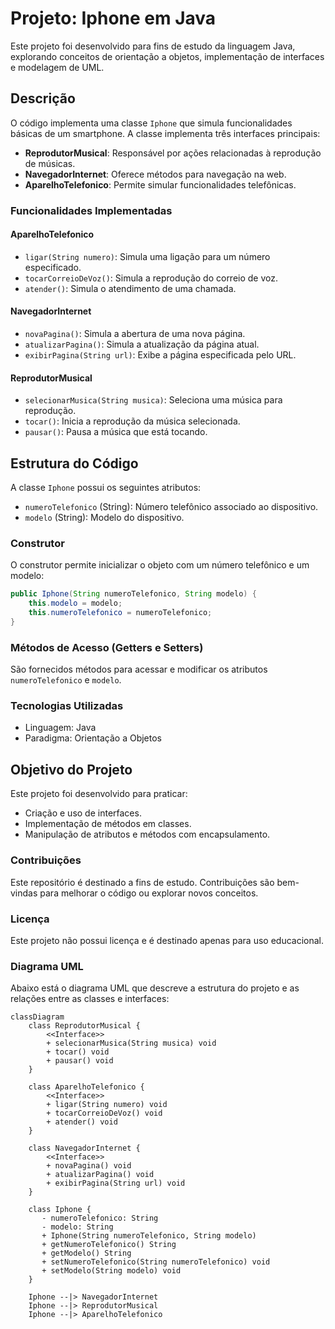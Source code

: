 # Projeto: Iphone em Java

Este projeto foi desenvolvido para fins de estudo da linguagem Java, explorando conceitos de orientação a objetos, implementação de interfaces e modelagem de UML.

## Descrição

O código implementa uma classe `Iphone` que simula funcionalidades básicas de um smartphone. A classe implementa três interfaces principais:

- **ReprodutorMusical**: Responsável por ações relacionadas à reprodução de músicas.
- **NavegadorInternet**: Oferece métodos para navegação na web.
- **AparelhoTelefonico**: Permite simular funcionalidades telefônicas.

### Funcionalidades Implementadas

#### **AparelhoTelefonico**
- `ligar(String numero)`: Simula uma ligação para um número especificado.
- `tocarCorreioDeVoz()`: Simula a reprodução do correio de voz.
- `atender()`: Simula o atendimento de uma chamada.

#### **NavegadorInternet**
- `novaPagina()`: Simula a abertura de uma nova página.
- `atualizarPagina()`: Simula a atualização da página atual.
- `exibirPagina(String url)`: Exibe a página especificada pelo URL.

#### **ReprodutorMusical**
- `selecionarMusica(String musica)`: Seleciona uma música para reprodução.
- `tocar()`: Inicia a reprodução da música selecionada.
- `pausar()`: Pausa a música que está tocando.

## Estrutura do Código

A classe `Iphone` possui os seguintes atributos:
- `numeroTelefonico` (String): Número telefônico associado ao dispositivo.
- `modelo` (String): Modelo do dispositivo.

### Construtor
O construtor permite inicializar o objeto com um número telefônico e um modelo:
```java
public Iphone(String numeroTelefonico, String modelo) {
    this.modelo = modelo;
    this.numeroTelefonico = numeroTelefonico;
}
```

### Métodos de Acesso (Getters e Setters)
São fornecidos métodos para acessar e modificar os atributos `numeroTelefonico` e `modelo`.

### Tecnologias Utilizadas
- Linguagem: Java
- Paradigma: Orientação a Objetos

## Objetivo do Projeto
Este projeto foi desenvolvido para praticar:

- Criação e uso de interfaces.
- Implementação de métodos em classes.
- Manipulação de atributos e métodos com encapsulamento.


### Contribuições
Este repositório é destinado a fins de estudo. Contribuições são bem-vindas para melhorar o código ou explorar novos conceitos.

### Licença
Este projeto não possui licença e é destinado apenas para uso educacional.

### Diagrama UML
Abaixo está o diagrama UML que descreve a estrutura do projeto e as relações entre as classes e interfaces:

```mermaid
classDiagram
    class ReprodutorMusical {
        <<Interface>>
        + selecionarMusica(String musica) void
        + tocar() void
        + pausar() void
    }

    class AparelhoTelefonico {
        <<Interface>>
        + ligar(String numero) void
        + tocarCorreioDeVoz() void 
        + atender() void
    }

    class NavegadorInternet {
        <<Interface>>
        + novaPagina() void
        + atualizarPagina() void
        + exibirPagina(String url) void
    }

    class Iphone {
       - numeroTelefonico: String 
       - modelo: String 
       + Iphone(String numeroTelefonico, String modelo)
       + getNumeroTelefonico() String
       + getModelo() String
       + setNumeroTelefonico(String numeroTelefonico) void
       + setModelo(String modelo) void
    }

    Iphone --|> NavegadorInternet
    Iphone --|> ReprodutorMusical
    Iphone --|> AparelhoTelefonico

```